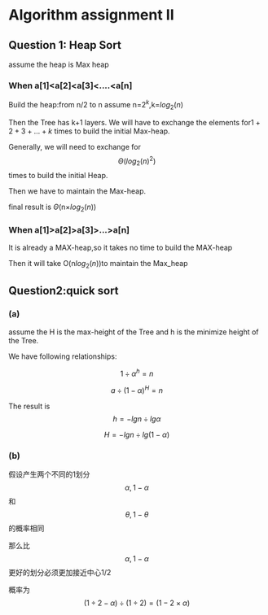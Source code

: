 # Algorithm assignment II

## Question 1: Heap Sort

assume the heap is Max heap

### When a[1]<a[2]<a[3]<....<a[n]

Build the heap:from n/2 to n assume n=$2^k$,k=$log_2(n)$

Then the Tree has k+1 layers. We will have to exchange the elements for$1+2+3+...+k$ times to build the initial Max-heap.

Generally, we will need to exchange for$$\Theta({log_2(n)}^2)$$ times to build the initial Heap.

Then we have to maintain the Max-heap.

final result is $\Theta$(n$\times$$log_2(n)$)

### When a[1]>a[2]>a[3]>...>a[n]

It is already a MAX-heap,so it takes no time to build the MAX-heap

Then it will take O(n$log_2(n)$)to maintain the Max_heap



## Question2:quick sort

### (a)

assume the H is the max-height of the Tree and h is the minimize height of the Tree.

We have following relationships:

$${1\div \alpha}^h=n$$

$$a\div (1-\alpha)^H=n$$

The result is $$h=-lgn\div lg\alpha$$

$$   H=-lgn\div lg(1-\alpha)$$

### (b)

假设产生两个不同的1划分$$\alpha,1-\alpha$$和$$\theta,1-\theta$$的概率相同

那么比$$\alpha,1-\alpha$$更好的划分必须更加接近中心1/2

概率为$$(1\div 2-\alpha)\div(1\div 2)=(1-2\times\alpha)$$

